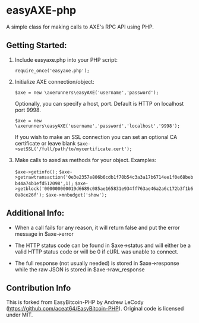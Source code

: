 # easyAXE-php
A simple class for making calls to AXE's RPC API using PHP.

## Getting Started:
1. Include easyaxe.php into your PHP script:

	`require_once('easyaxe.php');`
2. Initialize AXE connection/object:

	`$axe = new \axerunners\easyAXE('username','password');`

	Optionally, you can specify a host, port. Default is HTTP on localhost port 9998.

	`$axe = new \axerunners\easyAXE('username','password','localhost','9998');`

	If you wish to make an SSL connection you can set an optional CA certificate or leave blank
	`$axe->setSSL('/full/path/to/mycertificate.cert');`

3. Make calls to axed as methods for your object. Examples:

	`$axe->getinfo();`
	`$axe->getrawtransaction('0e3e2357e806b6cdb1f70b54c3a3a17b6714ee1f0e68bebb44a74b1efd512098',1);`
	`$axe->getblock('000000000019d6689c085ae165831e934ff763ae46a2a6c172b3f1b60a8ce26f');`
	`$axe->mnbudget('show');`

## Additional Info:
* When a call fails for any reason, it will return false and put the error message in $axe->error

* The HTTP status code can be found in $axe->status and will either be a valid HTTP status code or will be 0 if cURL was unable to connect.

* The full response (not usually needed) is stored in $axe->response while the raw JSON is stored in $axe->raw_response

## Contribution Info

This is forked from EasyBitcoin-PHP by Andrew LeCody (https://github.com/aceat64/EasyBitcoin-PHP).
Original code is licensed under MIT.
